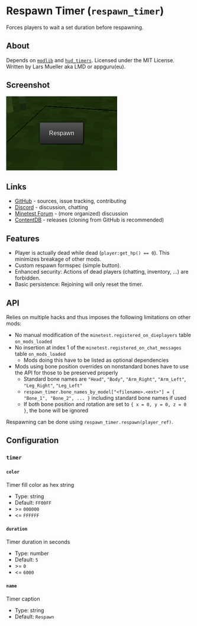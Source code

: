 # Respawn Timer (`respawn_timer`)

Forces players to wait a set duration before respawning.

## About

Depends on [`modlib`](https://github.com/appgurueu/modlib) and [`hud_timers`](https://github.com/appgurueu/hud_timers). Licensed under the MIT License. Written by Lars Mueller aka LMD or appguru(eu).

## Screenshot

![Screenshot](screenshot.png)

## Links

* [GitHub](https://github.com/appgurueu/respawn_timer) - sources, issue tracking, contributing
* [Discord](https://discordapp.com/invite/ysP74by) - discussion, chatting
* [Minetest Forum](https://forum.minetest.net/viewtopic.php?f=9&t=25749) - (more organized) discussion
* [ContentDB](https://content.minetest.net/packages/LMD/respawn_timer) - releases (cloning from GitHub is recommended)

## Features

* Player is actually dead while dead (`player:get_hp() == 0`). This minimizes breakage of other mods.
* Custom respawn formspec (simple button).
* Enhanced security: Actions of dead players (chatting, inventory, ...) are forbidden.
* Basic persistence: Rejoining will only reset the timer.

## API

Relies on multiple hacks and thus imposes the following limitations on other mods:

* No manual modification of the `minetest.registered_on_dieplayers` table `on_mods_loaded`
* No insertion at index 1 of the `minetest.registered_on_chat_messages` table `on_mods_loaded`
  * Mods doing this have to be listed as optional dependencies
* Mods using bone position overrides on nonstandard bones have to use the API for those to be preserved properly
  * Standard bone names are `"Head"`, `"Body"`, `"Arm_Right"`, `"Arm_Left"`, `"Leg_Right"`, `"Leg_Left"`
  * `respawn_timer.bone_names_by_model["<filename>.<ext>"] = { "Bone_1", "Bone_2", ... }` including standard bone names if used
  * If both bone position and rotation are set to `{ x = 0, y = 0, z = 0 }`, the bone will be ignored

Respawning can be done using `respawn_timer.respawn(player_ref)`.

## Configuration

<!--modlib:conf:2-->
### `timer`

#### `color`

Timer fill color as hex string

* Type: string
* Default: `FF00FF`
* &gt;= `000000`
* &lt;= `FFFFFF`

#### `duration`

Timer duration in seconds

* Type: number
* Default: `5`
* &gt;= `0`
* &lt;= `6000`

#### `name`

Timer caption

* Type: string
* Default: `Respawn`

<!--modlib:conf-->